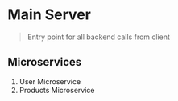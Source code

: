 # Main Server

> Entry point for all backend calls from client

## Microservices

1. User Microservice
2. Products Microservice
